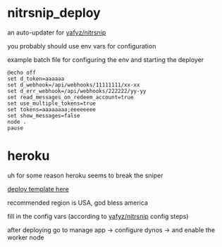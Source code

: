 # nitrsnip_deploy

an auto-updater for [yafyz/nitrsnip](https://github.com/yafyz/nitrsnip)

you probably should use env vars for configuration

example batch file for configuring the env and starting the deployer

```batch
@echo off
set d_token=aaaaaa
set d_webhook=/api/webhooks/11111111/xx-xx
set d_err_webhook=/api/webhooks/222222/yy-yy
set read_messages_on_redeem_account=true
set use_multiple_tokens=true
set tokens=aaaaaaaa;eeeeeeee
set show_messages=false
node .
pause
```

# heroku

uh for some reason heroku seems to break the sniper

[deploy template here](https://dashboard.heroku.com/new?template=https://github.com/yafyz/nitrsnip_deploy)

recommended region is USA, god bless america

fill in the config vars (according to [yafyz/nitrsnip](https://github.com/yafyz/nitrsnip) config steps)

after deploying go to manage app -> configure dynos -> and enable the worker node
